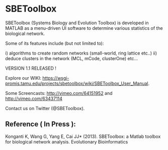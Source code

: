 SBEToolbox
==========

SBEToolbox (Systems Biology and Evolution Toolbox) is developed in MATLAB as a menu-driven UI software to determine various statistics of the biological network. 

Some of its features include (but not limited to): 

i)  algorithms to create random networks (small-world, ring lattice etc..) 
ii) deduce clusters in the network (MCL, mCode, clusterOne) etc...

VERSION 1.1 RELEASED !  

Explore our WIKI: https://wsgi-promis.tamu.edu/projects/sbetoolbox/wiki/SBEToolbox_User_Manual.  

Some Screencasts:  http://vimeo.com/64151952 and http://vimeo.com/63437114

Contact us on Twitter (@SBEToolbox).

Reference ( In Press ):
-----------------------
Konganti K, Wang G, Yang E, Cai JJ* (2013). SBEToolbox: a Matlab toolbox for biological network analysis. Evolutionary Bioinformatics    


